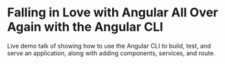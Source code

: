 # Falling in Love with Angular All Over Again with the Angular CLI
Live demo talk of showing how to use the Angular CLI to build, test, and serve an application, along with adding components, services, and route.
